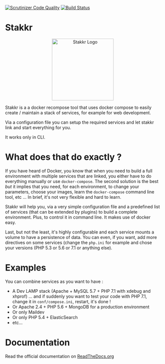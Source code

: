 [![Scrutinizer Code Quality](https://scrutinizer-ci.com/g/edyan/stakkr/badges/quality-score.png?b=master)](https://scrutinizer-ci.com/g/edyan/stakkr/?branch=master)
[![Build Status](https://scrutinizer-ci.com/g/edyan/stakkr/badges/build.png?b=master)](https://scrutinizer-ci.com/g/edyan/stakkr/build-status/master)

# Stakkr
<p align="center"> 
<img src="https://github.com/edyan/stakkr/raw/master/docs/stakkr-logo.png" width="200" title="Stakkr Logo">
</p>

Stakkr is a a docker recompose tool that uses docker compose to easily 
create / maintain a stack of services, for example for web development.

Via a configuration file you can setup the required services and 
let stakkr link and start everything for you.

It works only in CLI.


# What does that do exactly ? 
If you have heard of Docker, you know that when you need to build a full environment 
with multiple services that are linked, you either have to do everything manually or
use `docker-compose`. The second solution is the best _but_ it implies that you need, for each
environment, to change your parameters, choose your images, learn the `docker-compose` command 
line tool, etc ... In brief, it's not very flexible and hard to learn. 

Stakkr will help you, via a very simple configuration file and a predefined list of services
(that can be extended by plugins) to build a complete environment. Plus, to control it in command line.
It makes use of docker easy. 

Last, but not the least, it's highly configurable and each service mounts a volume to have a persistence
of data. You can even, if you want, add more directives on some services (change the `php.ini` for 
example and chose your versions (PHP 5.3 or 5.6 or 7.1 or anything else).


# Examples
You can combine services as you want to have : 
* A Dev LAMP stack (Apache + MySQL 5.7 + PHP 7.1 with xdebug and xhprof) ... and if suddenly you want to test your code with PHP 7.1, change it in `conf/compose.ini`, restart, it's done !
* Or Apache 2.4 + PHP 5.6 + MongoDB for a production environment
* Or only Maildev
* Or only PHP 5.4 + ElasticSearch 
* etc...



# Documentation
Read the official documentation on [ReadTheDocs.org](http://stakkr.readthedocs.org)

